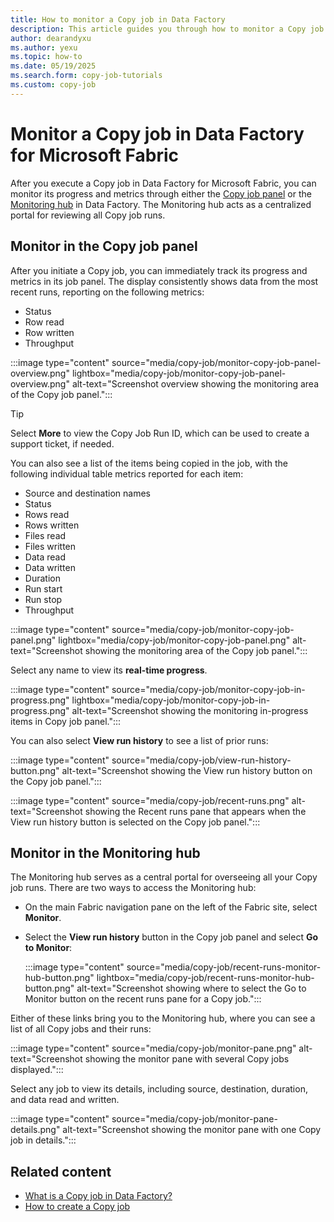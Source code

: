 ```yaml
---
title: How to monitor a Copy job in Data Factory
description: This article guides you through how to monitor a Copy job from either the Copy job panel or the Monitoring hub in Data Factory in Microsoft Fabric.
author: dearandyxu
ms.author: yexu
ms.topic: how-to
ms.date: 05/19/2025
ms.search.form: copy-job-tutorials 
ms.custom: copy-job
---
```


# Monitor a Copy job in Data Factory for Microsoft Fabric

After you execute a Copy job in Data Factory for Microsoft Fabric, you can monitor its progress and metrics through either the [Copy job panel](#monitor-in-the-copy-job-panel) or the [Monitoring hub](#monitor-in-the-monitoring-hub) in Data Factory. The Monitoring hub acts as a centralized portal for reviewing all Copy job runs.

## Monitor in the Copy job panel

After you initiate a Copy job, you can immediately track its progress and metrics in its job panel. The display consistently shows data from the most recent runs, reporting on the following metrics:

- Status
- Row read
- Row written
- Throughput

:::image type="content" source="media/copy-job/monitor-copy-job-panel-overview.png" lightbox="media/copy-job/monitor-copy-job-panel-overview.png" alt-text="Screenshot overview showing the monitoring area of the Copy job panel.":::

>[!TIP]
>Select **More** to view the Copy Job Run ID, which can be used to create a support ticket, if needed.

You can also see a list of the items being copied in the job, with the following individual table metrics reported for each item:

- Source and destination names
- Status
- Rows read
- Rows written
- Files read
- Files written
- Data read
- Data written
- Duration
- Run start
- Run stop
- Throughput

:::image type="content" source="media/copy-job/monitor-copy-job-panel.png" lightbox="media/copy-job/monitor-copy-job-panel.png" alt-text="Screenshot showing the monitoring area of the Copy job panel.":::

Select any name to view its **real-time progress**.

:::image type="content" source="media/copy-job/monitor-copy-job-in-progress.png" lightbox="media/copy-job/monitor-copy-job-in-progress.png" alt-text="Screenshot showing the monitoring in-progress items in Copy job panel.":::

You can also select **View run history** to see a list of prior runs:

:::image type="content" source="media/copy-job/view-run-history-button.png" alt-text="Screenshot showing the View run history button on the Copy job panel.":::

:::image type="content" source="media/copy-job/recent-runs.png" alt-text="Screenshot showing the Recent runs pane that appears when the View run history button is selected on the Copy job panel.":::

## Monitor in the Monitoring hub

The Monitoring hub serves as a central portal for overseeing all your Copy job runs. There are two ways to access the Monitoring hub:

- On the main Fabric navigation pane on the left of the Fabric site, select **Monitor**.

- Select the **View run history** button in the Copy job panel and select **Go to Monitor**:

   :::image type="content" source="media/copy-job/recent-runs-monitor-hub-button.png" lightbox="media/copy-job/recent-runs-monitor-hub-button.png" alt-text="Screenshot showing where to select the Go to Monitor button on the recent runs pane for a Copy job.":::

Either of these links bring you to the Monitoring hub, where you can see a list of all Copy jobs and their runs:

:::image type="content" source="media/copy-job/monitor-pane.png" alt-text="Screenshot showing the monitor pane with several Copy jobs displayed.":::

Select any job to view its details, including source, destination, duration, and data read and written.

:::image type="content" source="media/copy-job/monitor-pane-details.png" alt-text="Screenshot showing the monitor pane with one Copy job in details.":::

## Related content

- [What is a Copy job in Data Factory?](what-is-copy-job.md)
- [How to create a Copy job](create-copy-job.md)
